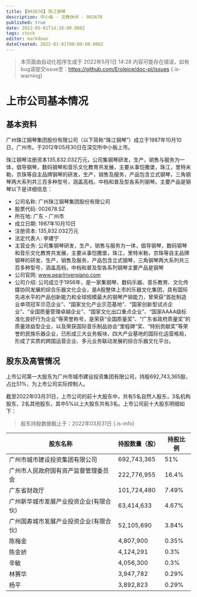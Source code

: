 ```yaml
---
title: [002678] 珠江钢琴
description: 中小板 - 文教休闲 - 002678
published: true
date: 2022-05-01T14:28:00.000Z
tags: stock
editor: markdown
dateCreated: 2022-01-01T00:00:00.000Z
---
```


> 本页面由自动化程序生成于 2022年5月1日 14:28
> 内容可能存在错误，如有bug请提交issue至：https://github.com/Eroleice/doc-pi/issues
{.is-warning}

# 上市公司基本情况

## 基本资料

广州珠江钢琴集团股份有限公司（以下简称“珠江钢琴”）成立于1987年10月10日，广州市。于2012年05月30日在深交所中小板上市。

珠江钢琴注册资本135,832.032万元，公司集钢琴研发，生产，销售与服务为一体，倡导钢琴，数码钢琴和音乐文化教育共发展，主要从事恺撒堡，珠江，里特米勒，京珠等自主品牌钢琴的研发，生产，销售及服务，产品包含立式钢琴，三角钢琴两大系列共三百多种型号，涵盖高档，中档和普及型各系列钢琴。主要产品是钢琴以下是详细信息：

- 公司名称: 广州珠江钢琴集团股份有限公司
- 股票代码: 002678.SZ
- 所在地: 广东 - 广州市
- 成立日期: 1987年10月10日
- 注册资本: 135,832.032万元
- 法定代表人: 李建宁
- 主营业务: 公司集钢琴研发，生产，销售与服务为一体，倡导钢琴，数码钢琴和音乐文化教育共发展，主要从事恺撒堡，珠江，里特米勒，京珠等自主品牌钢琴的研发，生产，销售及服务，产品包含立式钢琴，三角钢琴两大系列共三百多种型号，涵盖高档，中档和普及型各系列钢琴主要产品是钢琴
- 公司官网: www.pearlriverpiano.com
- 公司介绍: 公司成立于1956年，是一家集钢琴、数码乐器、音乐教育、文化传媒协同发展的综合乐器文化企业，是A股整体上市的乐器文化集团，具有国际先进水平的产品创新能力和全球规模最大的钢琴产销能力，曾荣获“首批制造业单项冠军示范企业”、“国家文化产业示范基地”、“国家创新型试点企业”、“全国质量管理卓越企业”、“国家文化出口重点企业”、“国家AAAA级标准化良好行为企业”等荣誉称号，是荣获“全国质量奖”、“广东省政府质量奖”的质量效益型企业，以及荣获国际音乐制品协会“里程碑”奖、“特别贡献奖”等荣誉的民族乐器企业，已形成三大业务板块、四大产业基地的国际化运营格局，形成了实质的跨国运营企业、多元业务联动发展的综合乐器文化平台。


## 股东及高管情况

上市公司第一大股东为广州市城市建设投资集团有限公司，持股692,743,365股，占比51%，为上市公司实际控制人。

截至2022年03月31日，上市公司的前十大股东中，共有5名自然人股东，3名机构股东，2名其他股东，其中5%以上大股东共有3名。上市公司前十大股东明细如下：

> 股东持股数据截止于：2022年03月31日
{.is-info}

| 股东名称 | 持股数量（股） | 持股比例 |
| --- | --- | --- |
| 广州市城市建设投资集团有限公司 | 692,743,365 | 51% |
| 广州市人民政府国有资产监督管理委员会 | 222,776,955 | 16.4% |
| 广东省财政厅 | 101,724,480 | 7.49% |
| 广州新华城市发展产业投资企业(有限合伙) | 63,414,633 | 4.67% |
| 广州国寿城市发展产业投资企业(有限合伙) | 52,105,690 | 3.84% |
| 陈梅金 | 4,807,900 | 0.35% |
| 陈金娇 | 4,124,291 | 0.3% |
| 辛敏 | 4,056,300 | 0.3% |
| 林赛华 | 3,947,782 | 0.29% |
| 杨平 | 3,892,823 | 0.29% |




